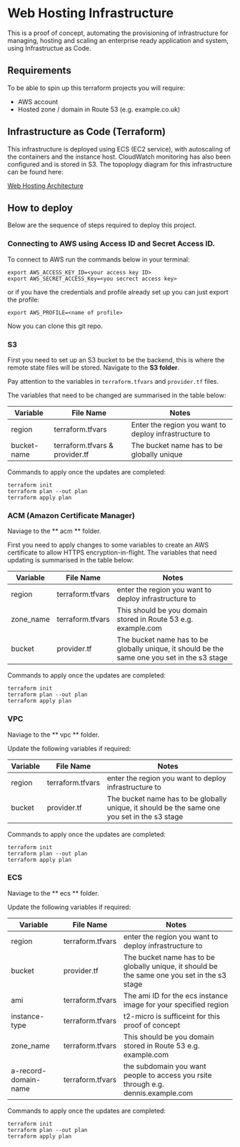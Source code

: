 # Web Hosting Infrastructure

This is a proof of concept, automating the provisioning of infrastructure for managing, hosting and scaling an enterprise ready application and system, using Infrastructue as Code. 

## **Requirements**

To be able to spin up this terraform projects you will require:
* AWS account
* Hosted zone / domain in Route 53 (e.g. example.co.uk)

## Infrastructure as Code (Terraform)

This infrastructure is deployed using ECS (EC2 service), with autoscaling of the containers and the instance host. CloudWatch monitoring has also been configured and is stored in S3. The topoplogy diagram for this infrastructure can be found here:

[Web Hosting Architecture](network-diagram.jpg)

## How to deploy

Below are the sequence of steps required to deploy this project.

### Connecting to AWS using Access ID and Secret Access ID.

To connect to AWS run the commands below in your terminal:

```
export AWS_ACCESS_KEY_ID=<your access key ID>
export AWS_SECRET_ACCESS_Key=<you secrect access key>
```

or if you have the credentials and profile already set up you can just export the profile:

```
export AWS_PROFILE=<name of profile>
```

Now you can clone this git repo.

### S3

First you need to set up an S3 bucket to be the backend, this is where the remote state files will be stored. Navigate to the **S3 folder**.

Pay attention to the variables in `terraform.tfvars` and `provider.tf` files.

The variables that need to be changed are summarised in the table below:

| Variable    | File Name   | Notes       |
| ----------- | ----------- | ----------- |
| region      | terraform.tfvars| Enter the region you want to deploy infrastructure to|
| bucket-name   | terraform.tfvars & provider.tf | The bucket name has to be globally unique|

Commands to apply once the updates are completed:

```
terraform init
terraform plan --out plan
terraform apply plan
```

### ACM (Amazon Certificate Manager)

Naviage to the ** acm ** folder.

First you need to apply changes to some variables to create an AWS certificate to allow HTTPS encryption-in-flight. The variables that need updating is summarised in the table below:

| Variable    | File Name   | Notes       |
| ----------- | ----------- | ----------- |
| region      | terraform.tfvars| enter the region you want to deploy infrastructure to|
| zone_name      | terraform.tfvars| This should be you domain stored in Route 53 e.g. example.com|
| bucket   | provider.tf | The bucket name has to be globally unique, it should be the same one you set in the s3 stage|

Commands to apply once the updates are completed:

```
terraform init
terraform plan --out plan
terraform apply plan
```

### VPC 

Naviage to the ** vpc ** folder.

Update the following variables if required:

| Variable    | File Name   | Notes       |
| ----------- | ----------- | ----------- |
| region      | terraform.tfvars| enter the region you want to deploy infrastructure to|
| bucket   | provider.tf | The bucket name has to be globally unique, it should be the same one you set in the s3 stage|

Commands to apply once the updates are completed:

```
terraform init
terraform plan --out plan
terraform apply plan
```

### ECS 

Naviage to the ** ecs ** folder.

Update the following variables if required:

| Variable    | File Name   | Notes       |
| ----------- | ----------- | ----------- |
| region      | terraform.tfvars| enter the region you want to deploy infrastructure to|
| bucket   | provider.tf | The bucket name has to be globally unique, it should be the same one you set in the s3 stage|
| ami  | terraform.tfvars | The ami ID for the ecs instance image for your specified region|
| instance-type  | terraform.tfvars | t2-micro is sufficeint for this proof of concept|
| zone_name  | terraform.tfvars | This should be you domain stored in Route 53 e.g. example.com|
| a-record-domain-name  | terraform.tfvars | the subdomain you want people to access you rsite through e.g. dennis.example.com|

Commands to apply once the updates are completed:

```
terraform init
terraform plan --out plan
terraform apply plan
```



